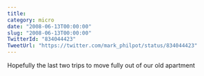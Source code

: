 ```yaml
---
title: 
category: micro
date: "2008-06-13T00:00:00"
slug: "2008-06-13T00:00:00"
TwitterId: "834044423"
TweetUrl: "https://twitter.com/mark_philpot/status/834044423"
---
```


Hopefully the last two trips to move fully out of our old apartment

